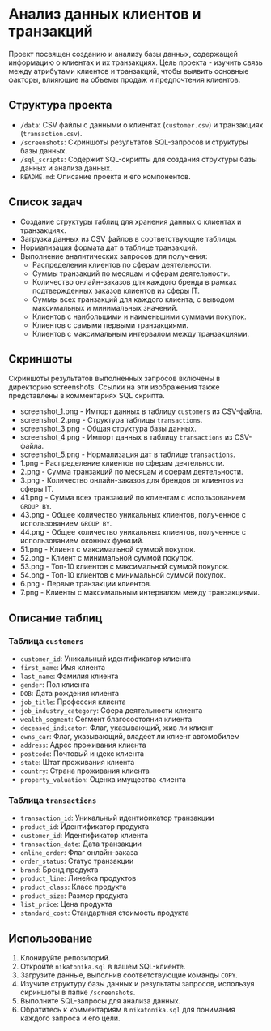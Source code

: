 # Анализ данных клиентов и транзакций

Проект посвящен созданию и анализу базы данных, содержащей информацию о клиентах и их транзакциях. Цель проекта - изучить связь между атрибутами клиентов и транзакций, чтобы выявить основные факторы, влияющие на объемы продаж и предпочтения клиентов.

## Структура проекта

- `/data`: CSV файлы с данными о клиентах (`customer.csv`) и транзакциях (`transaction.csv`).
- `/screenshots`: Скриншоты результатов SQL-запросов и структуры базы данных.
- `/sql_scripts`: Содержит SQL-скрипты для создания структуры базы данных и анализа данных.
- `README.md`: Описание проекта и его компонентов.

## Список задач

- Создание структуры таблиц для хранения данных о клиентах и транзакциях.
- Загрузка данных из CSV файлов в соответствующие таблицы.
- Нормализация формата дат в таблице транзакций.
- Выполнение аналитических запросов для получения:
  - Распределения клиентов по сферам деятельности.
  - Суммы транзакций по месяцам и сферам деятельности.
  - Количество онлайн-заказов для каждого бренда в рамках подтвержденных заказов клиентов из сферы IT.
  - Суммы всех транзакций для каждого клиента, с выводом максимальных и минимальных значений.
  - Клиентов с наибольшими и наименьшими суммами покупок.
  - Клиентов с самыми первыми транзакциями.
  - Клиентов с максимальным интервалом между транзакциями.

## Скриншоты
Скриншоты результатов выполненных запросов включены в директорию screenshots. Ссылки на эти изображения также представлены в комментариях SQL скрипта.

- screenshot_1.png - Импорт данных в таблицу `customers` из CSV-файла.
- screenshot_2.png - Структура таблицы `transactions`.
- screenshot_3.png - Общая структура базы данных.
- screenshot_4.png - Импорт данных в таблицу `transactions` из CSV-файла.
- screenshot_5.png - Нормализация дат в таблице `transactions`.
- 1.png - Распределение клиентов по сферам деятельности.
- 2.png - Сумма транзакций по месяцам и сферам деятельности.
- 3.png - Количество онлайн-заказов для брендов от клиентов из сферы IT.
- 41.png - Сумма всех транзакций по клиентам с использованием `GROUP BY`.
- 43.png - Общее количество уникальных клиентов, полученное с использованием `GROUP BY`.
- 44.png - Общее количество уникальных клиентов, полученное с использованием оконных функций.
- 51.png - Клиент с максимальной суммой покупок.
- 52.png - Клиент с минимальной суммой покупок.
- 53.png - Топ-10 клиентов с максимальной суммой покупок.
- 54.png - Топ-10 клиентов с минимальной суммой покупок.
- 6.png - Первые транзакции клиентов.
- 7.png - Клиенты с максимальным интервалом между транзакциями.

## Описание таблиц

### Таблица `customers`

- `customer_id`: Уникальный идентификатор клиента
- `first_name`: Имя клиента
- `last_name`: Фамилия клиента
- `gender`: Пол клиента
- `DOB`: Дата рождения клиента
- `job_title`: Профессия клиента
- `job_industry_category`: Сфера деятельности клиента
- `wealth_segment`: Сегмент благосостояния клиента
- `deceased_indicator`: Флаг, указывающий, жив ли клиент
- `owns_car`: Флаг, указывающий, владеет ли клиент автомобилем
- `address`: Адрес проживания клиента
- `postcode`: Почтовый индекс клиента
- `state`: Штат проживания клиента
- `country`: Страна проживания клиента
- `property_valuation`: Оценка имущества клиента

### Таблица `transactions`

- `transaction_id`: Уникальный идентификатор транзакции
- `product_id`: Идентификатор продукта
- `customer_id`: Идентификатор клиента
- `transaction_date`: Дата транзакции
- `online_order`: Флаг онлайн-заказа
- `order_status`: Статус транзакции
- `brand`: Бренд продукта
- `product_line`: Линейка продуктов
- `product_class`: Класс продукта
- `product_size`: Размер продукта
- `list_price`: Цена продукта
- `standard_cost`: Стандартная стоимость продукта

## Использование

1. Клонируйте репозиторий.
2. Откройте `nikatonika.sql` в вашем SQL-клиенте.
3. Загрузите данные, выполнив соответствующие команды `COPY`.
4. Изучите структуру базы данных и результаты запросов, используя скриншоты в папке `/screenshots`.
5. Выполните SQL-запросы для анализа данных.
6. Обратитесь к комментариям в `nikatonika.sql` для понимания каждого запроса и его цели.